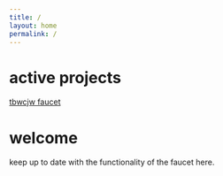 ```yaml
---
title: /
layout: home
permalink: /
---
```


# active projects
[tbwcjw faucet](https://faucet.tbwcjw.online/)

# welcome
keep up to date with the functionality of the faucet here.